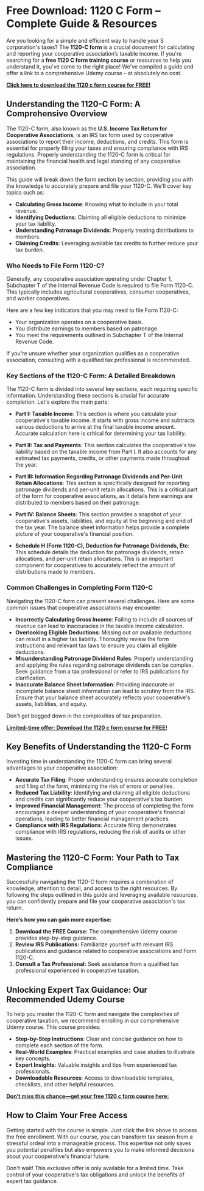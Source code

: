 # Free Download: 1120 C Form – Complete Guide & Resources

Are you looking for a simple and efficient way to handle your S corporation's taxes? The **1120-C form** is a crucial document for calculating and reporting your cooperative association’s taxable income. If you're searching for a **free 1120 C form training course** or resources to help you understand it, you've come to the right place! We've compiled a guide and offer a link to a comprehensive Udemy course – at absolutely no cost.

[**Click here to download the 1120 c form course for FREE!**](https://udemywork.com/1120-c-form)

## Understanding the 1120-C Form: A Comprehensive Overview

The 1120-C form, also known as the **U.S. Income Tax Return for Cooperative Associations**, is an IRS tax form used by cooperative associations to report their income, deductions, and credits. This form is essential for properly filing your taxes and ensuring compliance with IRS regulations. Properly understanding the 1120-C form is critical for maintaining the financial health and legal standing of any cooperative association.

This guide will break down the form section by section, providing you with the knowledge to accurately prepare and file your 1120-C. We'll cover key topics such as:

*   **Calculating Gross Income**: Knowing what to include in your total revenue.
*   **Identifying Deductions**: Claiming all eligible deductions to minimize your tax liability.
*   **Understanding Patronage Dividends**: Properly treating distributions to members.
*   **Claiming Credits**: Leveraging available tax credits to further reduce your tax burden.

### Who Needs to File Form 1120-C?

Generally, any cooperative association operating under Chapter 1, Subchapter T of the Internal Revenue Code is required to file Form 1120-C. This typically includes agricultural cooperatives, consumer cooperatives, and worker cooperatives.

Here are a few key indicators that you may need to file Form 1120-C:

*   Your organization operates on a cooperative basis.
*   You distribute earnings to members based on patronage.
*   You meet the requirements outlined in Subchapter T of the Internal Revenue Code.

If you're unsure whether your organization qualifies as a cooperative association, consulting with a qualified tax professional is recommended.

### Key Sections of the 1120-C Form: A Detailed Breakdown

The 1120-C form is divided into several key sections, each requiring specific information. Understanding these sections is crucial for accurate completion. Let's explore the main parts:

*   **Part I: Taxable Income**: This section is where you calculate your cooperative's taxable income. It starts with gross income and subtracts various deductions to arrive at the final taxable income amount. Accurate calculation here is critical for determining your tax liability.

*   **Part II: Tax and Payments**: This section calculates the cooperative's tax liability based on the taxable income from Part I. It also accounts for any estimated tax payments, credits, or other payments made throughout the year.

*   **Part III: Information Regarding Patronage Dividends and Per-Unit Retain Allocations**: This section is specifically designed for reporting patronage dividends and per-unit retain allocations. This is a critical part of the form for cooperative associations, as it details how earnings are distributed to members based on their patronage.

*   **Part IV: Balance Sheets**: This section provides a snapshot of your cooperative's assets, liabilities, and equity at the beginning and end of the tax year. The balance sheet information helps provide a complete picture of your cooperative's financial position.

*   **Schedule H (Form 1120-C), Deduction for Patronage Dividends, Etc**: This schedule details the deduction for patronage dividends, retain allocations, and per-unit retain allocations. This is an important component for cooperatives to accurately reflect the amount of distributions made to members.

### Common Challenges in Completing Form 1120-C

Navigating the 1120-C form can present several challenges. Here are some common issues that cooperative associations may encounter:

*   **Incorrectly Calculating Gross Income**: Failing to include all sources of revenue can lead to inaccuracies in the taxable income calculation.
*   **Overlooking Eligible Deductions**: Missing out on available deductions can result in a higher tax liability. Thoroughly review the form instructions and relevant tax laws to ensure you claim all eligible deductions.
*   **Misunderstanding Patronage Dividend Rules**: Properly understanding and applying the rules regarding patronage dividends can be complex. Seek guidance from a tax professional or refer to IRS publications for clarification.
*   **Inaccurate Balance Sheet Information**: Providing inaccurate or incomplete balance sheet information can lead to scrutiny from the IRS. Ensure that your balance sheet accurately reflects your cooperative's assets, liabilities, and equity.

Don't get bogged down in the complexities of tax preparation.

[**Limited-time offer: Download the 1120 c form course for FREE!**](https://udemywork.com/1120-c-form)

## Key Benefits of Understanding the 1120-C Form

Investing time in understanding the 1120-C form can bring several advantages to your cooperative association:

*   **Accurate Tax Filing**: Proper understanding ensures accurate completion and filing of the form, minimizing the risk of errors or penalties.
*   **Reduced Tax Liability**: Identifying and claiming all eligible deductions and credits can significantly reduce your cooperative's tax burden.
*   **Improved Financial Management**: The process of completing the form encourages a deeper understanding of your cooperative's financial operations, leading to better financial management practices.
*   **Compliance with IRS Regulations**: Accurate filing demonstrates compliance with IRS regulations, reducing the risk of audits or other issues.

## Mastering the 1120-C Form: Your Path to Tax Compliance

Successfully navigating the 1120-C form requires a combination of knowledge, attention to detail, and access to the right resources. By following the steps outlined in this guide and leveraging available resources, you can confidently prepare and file your cooperative association's tax return.

**Here’s how you can gain more expertise:**

1.  **Download the FREE Course:** The comprehensive Udemy course provides step-by-step guidance.
2.  **Review IRS Publications:** Familiarize yourself with relevant IRS publications and guidance related to cooperative associations and Form 1120-C.
3.  **Consult a Tax Professional:** Seek assistance from a qualified tax professional experienced in cooperative taxation.

## Unlocking Expert Tax Guidance: Our Recommended Udemy Course

To help you master the 1120-C form and navigate the complexities of cooperative taxation, we recommend enrolling in our comprehensive Udemy course. This course provides:

*   **Step-by-Step Instructions**: Clear and concise guidance on how to complete each section of the form.
*   **Real-World Examples**: Practical examples and case studies to illustrate key concepts.
*   **Expert Insights**: Valuable insights and tips from experienced tax professionals.
*   **Downloadable Resources**: Access to downloadable templates, checklists, and other helpful resources.

[**Don’t miss this chance—get your free 1120 c form course here:**](https://udemywork.com/1120-c-form)

## How to Claim Your Free Access

Getting started with the course is simple. Just click the link above to access the free enrollment. With our course, you can transform tax season from a stressful ordeal into a manageable process. This expertise not only saves you potential penalties but also empowers you to make informed decisions about your cooperative's financial future.

Don't wait! This exclusive offer is only available for a limited time. Take control of your cooperative's tax obligations and unlock the benefits of expert tax guidance.
